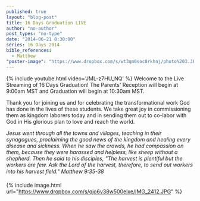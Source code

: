 ```yaml
---
published: true
layout: "blog-post"
title: 16 Days Graduation LIVE
author: "no-author"
post_types: "no-type"
date: "2014-06-21 8:30:00"
series: 16 Days 2014
bible_references: 
  - Matthew
"poster-image": "https://www.dropbox.com/s/wt3qm0soc8rkhnj/photo%203.JPG"
---
```


{% include youtube.html video='JML-z7HU_NQ' %}
Welcome to the Live Streaming of 16 Days Graduation!  The Parents' Reception will begin at 9:00am MST and Graduation will begin at 10:30am MST.

Thank you for joining us and for celebrating the transformational work God has done in the lives of these students.  We take great joy in commissioning them as kingdom laborers today and in sending them out to co-labor with God in His glorious plan to love and reach the world.

*Jesus went through all the towns and villages, teaching in their synagogues, proclaiming the good news of the kingdom and healing every disease and sickness. When he saw the crowds, he had compassion on them, because they were harassed and helpless, like sheep without a shepherd. Then he said to his disciples, "The harvest is plentiful but the workers are few. Ask the Lord of the harvest, therefore, to send out workers into his harvest field." Matthew 9:35-38*

{% include image.html url="https://www.dropbox.com/s/qjo6v38w500elxe/IMG_2412.JPG" %}